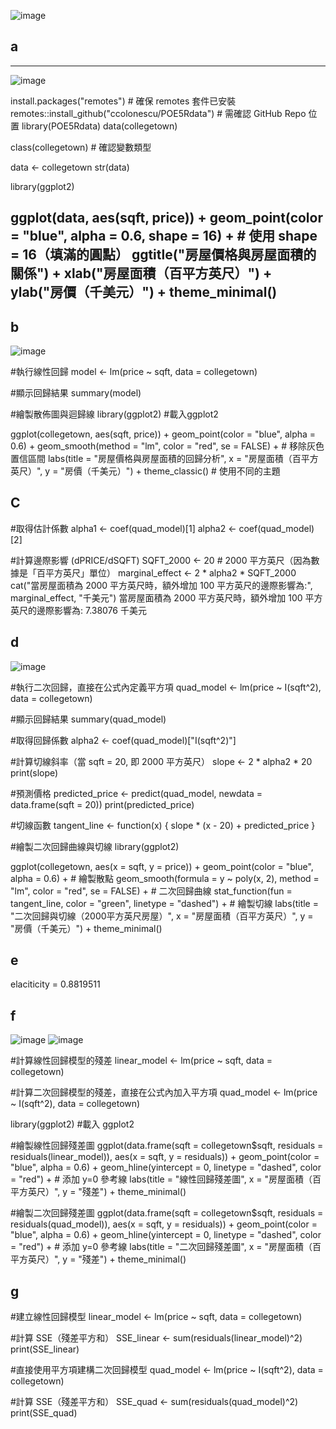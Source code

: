 ![image](https://github.com/user-attachments/assets/e3ed4f8b-ee51-4ae3-8333-1a6aad72c683)
## a
---
![image](https://github.com/user-attachments/assets/1dd3e06c-3576-4981-81da-45b56934b2dd)

install.packages("remotes")  # 確保 remotes 套件已安裝
remotes::install_github("ccolonescu/POE5Rdata")  # 需確認 GitHub Repo 位置
library(POE5Rdata)
data(collegetown)

class(collegetown)  # 確認變數類型

data <- collegetown
str(data)

library(ggplot2)

ggplot(data, aes(sqft, price)) +
  geom_point(color = "blue", alpha = 0.6, shape = 16) +  # 使用 shape = 16（填滿的圓點）
  ggtitle("房屋價格與房屋面積的關係") +
  xlab("房屋面積（百平方英尺）") +
  ylab("房價（千美元）") +
  theme_minimal()
---
  
## b

![image](https://github.com/user-attachments/assets/b15ef37b-989a-4e58-a02c-3bbafc06d14e)

#執行線性回歸
model <- lm(price ~ sqft, data = collegetown)

#顯示回歸結果
summary(model)

#繪製散佈圖與迴歸線
library(ggplot2) #載入ggplot2

ggplot(collegetown, aes(sqft, price)) +
  geom_point(color = "blue", alpha = 0.6) +
  geom_smooth(method = "lm", color = "red", se = FALSE) +  # 移除灰色置信區間
  labs(title = "房屋價格與房屋面積的回歸分析",
       x = "房屋面積（百平方英尺）",
       y = "房價（千美元）") +
  theme_classic()  # 使用不同的主題

## C

#取得估計係數
alpha1 <- coef(quad_model)[1]
alpha2 <- coef(quad_model)[2]

#計算邊際影響 (dPRICE/dSQFT)
SQFT_2000 <- 20  # 2000 平方英尺（因為數據是「百平方英尺」單位）
marginal_effect <- 2 * alpha2 * SQFT_2000
cat("當房屋面積為 2000 平方英尺時，額外增加 100 平方英尺的邊際影響為:", marginal_effect, "千美元")
當房屋面積為 2000 平方英尺時，額外增加 100 平方英尺的邊際影響為: 7.38076 千美元

## d

![image](https://github.com/user-attachments/assets/4664c074-6615-4a50-ae93-fdafe9681950)

#執行二次回歸，直接在公式內定義平方項
quad_model <- lm(price ~ I(sqft^2), data = collegetown)   

#顯示回歸結果
summary(quad_model)  

#取得回歸係數
alpha2 <- coef(quad_model)["I(sqft^2)"]  

#計算切線斜率（當 sqft = 20, 即 2000 平方英尺）
slope <- 2 * alpha2 * 20
print(slope)

#預測價格
predicted_price <- predict(quad_model, newdata = data.frame(sqft = 20))
print(predicted_price)

#切線函數
tangent_line <- function(x) {
  slope * (x - 20) + predicted_price
}

#繪製二次回歸曲線與切線
library(ggplot2)  

ggplot(collegetown, aes(x = sqft, y = price)) +
  geom_point(color = "blue", alpha = 0.6) +  # 繪製散點
  geom_smooth(formula = y ~ poly(x, 2), method = "lm", color = "red", se = FALSE) +  # 二次回歸曲線
  stat_function(fun = tangent_line, color = "green", linetype = "dashed") +  # 繪製切線
  labs(title = "二次回歸與切線（2000平方英尺房屋）",
       x = "房屋面積（百平方英尺）",
       y = "房價（千美元）") +
  theme_minimal()

## e

elaciticity = 0.8819511

## f
![image](https://github.com/user-attachments/assets/9c024650-0472-4c06-9aec-aa9bb7f20dd6)
![image](https://github.com/user-attachments/assets/8af2fa6b-43ee-4c8a-b554-fb3fd8ab46b8)

#計算線性回歸模型的殘差
linear_model <- lm(price ~ sqft, data = collegetown)

#計算二次回歸模型的殘差，直接在公式內加入平方項
quad_model <- lm(price ~ I(sqft^2), data = collegetown)  

library(ggplot2)  #載入 ggplot2

#繪製線性回歸殘差圖
ggplot(data.frame(sqft = collegetown$sqft, residuals = residuals(linear_model)), aes(x = sqft, y = residuals)) +
  geom_point(color = "blue", alpha = 0.6) +
  geom_hline(yintercept = 0, linetype = "dashed", color = "red") +  # 添加 y=0 參考線
  labs(title = "線性回歸殘差圖",
       x = "房屋面積（百平方英尺）",
       y = "殘差") +
  theme_minimal()

#繪製二次回歸殘差圖
ggplot(data.frame(sqft = collegetown$sqft, residuals = residuals(quad_model)), aes(x = sqft, y = residuals)) +
  geom_point(color = "blue", alpha = 0.6) +
  geom_hline(yintercept = 0, linetype = "dashed", color = "red") +  # 添加 y=0 參考線
  labs(title = "二次回歸殘差圖",
       x = "房屋面積（百平方英尺）",
       y = "殘差") +
  theme_minimal()

## g

#建立線性回歸模型
linear_model <- lm(price ~ sqft, data = collegetown)   

#計算 SSE（殘差平方和）
SSE_linear <- sum(residuals(linear_model)^2)
print(SSE_linear)

#直接使用平方項建構二次回歸模型
quad_model <- lm(price ~ I(sqft^2), data = collegetown)   

#計算 SSE（殘差平方和）
SSE_quad <- sum(residuals(quad_model)^2)
print(SSE_quad)
